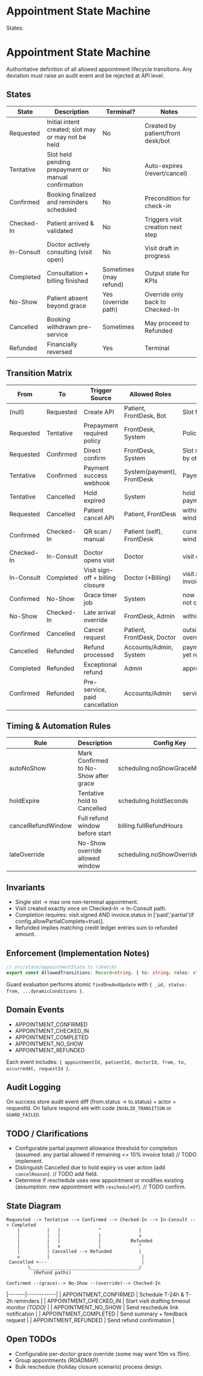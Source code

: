 # Appointment State Machine

States:
# Appointment State Machine

Authoritative definition of all allowed appointment lifecycle transitions. Any deviation must raise an audit event and be rejected at API level.

## States
| State | Description | Terminal? | Notes |
|-------|-------------|-----------|-------|
| Requested | Initial intent created; slot may or may not be held | No | Created by patient/front desk/bot |
| Tentative | Slot held pending prepayment or manual confirmation | No | Auto-expires (revert/cancel) |
| Confirmed | Booking finalized and reminders scheduled | No | Precondition for check-in |
| Checked-In | Patient arrived & validated | No | Triggers visit creation next step |
| In-Consult | Doctor actively consulting (visit open) | No | Visit draft in progress |
| Completed | Consultation + billing finished | Sometimes (may refund) | Output state for KPIs |
| No-Show | Patient absent beyond grace | Yes (override path) | Override only back to Checked-In |
| Cancelled | Booking withdrawn pre-service | Sometimes | May proceed to Refunded |
| Refunded | Financially reversed | Yes | Terminal |

## Transition Matrix
| From | To | Trigger Source | Allowed Roles | Core Guards | Side Effects |
|------|----|----------------|---------------|-------------|--------------|
| (null) | Requested | Create API | Patient, FrontDesk, Bot | Slot free & lock success | timeline.requestedAt |
| Requested | Tentative | Prepayment required policy | FrontDesk, System | Policy(prepay=true) | hold slot; start 90s TTL |
| Requested | Confirmed | Direct confirm | FrontDesk, System | Slot still free & not locked by others | schedule reminders |
| Tentative | Confirmed | Payment success webhook | System(payment), FrontDesk | Payment.status=captured | release hold; schedule reminders |
| Tentative | Cancelled | Hold expired | System | hold TTL expired & no payment | free slot |
| Requested | Cancelled | Patient cancel API | Patient, FrontDesk | within cancellation window | maybe start refund (if prepaid) |
| Confirmed | Checked-In | QR scan / manual | Patient (self), FrontDesk | currentTime within visit window | set timeline.checkedInAt; create visit doc |
| Checked-In | In-Consult | Doctor opens visit | Doctor | visit exists & not signed | timeline.inConsultAt |
| In-Consult | Completed | Visit sign-off + billing closure | Doctor (+Billing) | visit.signed=true & invoice.status in allowed | timeline.completedAt; emit EVENT_COMPLETED |
| Confirmed | No-Show | Grace timer job | System | now > slot.start+grace & not checked-in | timeline.noShowAt |
| No-Show | Checked-In | Late arrival override | FrontDesk, Admin | within override window | append override flag |
| Confirmed | Cancelled | Cancel request | Patient, FrontDesk, Doctor | outside grace or policy override | refund if paid |
| Cancelled | Refunded | Refund processed | Accounts/Admin, System | payment captured & not yet refunded | create refund payment |
| Completed | Refunded | Exceptional refund | Admin | approval record exists | reverse ledger |
| Confirmed | Refunded | Pre-service, paid cancellation | Accounts/Admin | service not started | reverse ledger |

## Timing & Automation Rules
| Rule | Description | Config Key | Default |
|------|-------------|-----------|---------|
| autoNoShow | Mark Confirmed to No-Show after grace | scheduling.noShowGraceMinutes | 15 |
| holdExpire | Tentative hold to Cancelled | scheduling.holdSeconds | 90 |
| cancelRefundWindow | Full refund window before start | billing.fullRefundHours | 4 |
| lateOverride | No-Show override allowed window | scheduling.noShowOverrideMinutes | 60 |

## Invariants
- Single slot → max one non-terminal appointment.
- Visit created exactly once on Checked-In → In-Consult path.
- Completion requires: visit.signed AND invoice.status in ['paid','partial'(if config.allowPartialComplete=true)].
- Refunded implies matching credit ledger entries sum to refunded amount.

## Enforcement (Implementation Notes)
```ts
// src/state/appointmentState.ts (sketch)
export const AllowedTransitions: Record<string, { to: string; roles: string[]; guard: string; sideEffects: string[] }[]> = { /* ... */ };
```
Guard evaluation performs atomic `findOneAndUpdate` with `{ _id, status: from, ...dynamicConditions }`.

## Domain Events
- APPOINTMENT_CONFIRMED
- APPOINTMENT_CHECKED_IN
- APPOINTMENT_COMPLETED
- APPOINTMENT_NO_SHOW
- APPOINTMENT_REFUNDED

Each event includes: `{ appointmentId, patientId, doctorId, from, to, occurredAt, requestId }`.

## Audit Logging
On success store audit event diff (from.status -> to.status) + actor + requestId.
On failure respond `409` with code `INVALID_TRANSITION` or `GUARD_FAILED`.

## TODO / Clarifications
- Configurable partial payment allowance threshold for completion (assumed: any partial allowed if remaining <= 10% invoice total) // TODO implement.
- Distinguish Cancelled due to hold expiry vs user action (add `cancelReason`). // TODO add field.
- Determine if reschedule uses new appointment or modifies existing (assumption: new appointment with `rescheduleOf`). // TODO confirm.

## State Diagram
```
Requested --> Tentative --> Confirmed --> Checked-In --> In-Consult --> Completed
    |          |   |              ^              |
    |          |   |              |              v
    |          |   |              |           Refunded
    |          |   v              |              ^
    |          | Cancelled --> Refunded          |
    v          |                                  |
 Cancelled <---                                   |
        \________________________________________/
          (Refund paths)

Confirmed --(grace)--> No-Show --(override)--> Checked-In
```

|-------|------------|
| APPOINTMENT_CONFIRMED | Schedule T-24h & T-2h reminders |
| APPOINTMENT_CHECKED_IN | Start visit drafting timeout monitor *(TODO)* |
| APPOINTMENT_NO_SHOW | Send reschedule link notification |
| APPOINTMENT_COMPLETED | Send summary + feedback request |
| APPOINTMENT_REFUNDED | Send refund confirmation |

## Open TODOs
- Configurable per-doctor grace override (some may want 10m vs 15m).
- Group appointments *(ROADMAP)*.
- Bulk reschedule (holiday closure scenario) process design.
